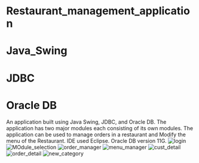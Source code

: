 # Restaurant_management_application
# Java_Swing
# JDBC
# Oracle DB
An application built using Java Swing, JDBC, and Oracle DB. The application has two major modules each consisting of its own modules.
The application can be used to manage orders in a restaurant and Modify the menu of the Restaurant.
IDE used Eclipse.
Oracle DB version 11G.
![login](https://github.com/naveendanu2000/Restaurant_management_application/assets/125803858/8f1532cb-b9d7-41d6-a6fe-c4e9887ae22e)
![MOdule_selection](https://github.com/naveendanu2000/Restaurant_management_application/assets/125803858/3bf3df09-4617-4dc0-b753-006eef167499)
![order_manager](https://github.com/naveendanu2000/Restaurant_management_application/assets/125803858/31f8b5dc-71cc-48e5-b4d1-aefb60278fe1)
![menu_manager](https://github.com/naveendanu2000/Restaurant_management_application/assets/125803858/0424e08b-4e72-4654-b088-2cf287fb5e4b)
![cust_detail](https://github.com/naveendanu2000/Restaurant_management_application/assets/125803858/19c8f1b4-4ce0-443c-999d-23a0f02a0e19)
![order_detail](https://github.com/naveendanu2000/Restaurant_management_application/assets/125803858/1bb45217-fa71-499d-bc4d-05d754e64def)
![new_category](https://github.com/naveendanu2000/Restaurant_management_application/assets/125803858/3b4f3da9-783e-4c19-a079-f5d38639a4c3)
